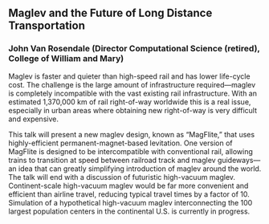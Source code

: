 ## Maglev and the Future of Long Distance Transportation
### John Van Rosendale (Director Computational Science (retired), College of William and Mary)

Maglev is faster and quieter than high-speed rail and has lower life-cycle cost.  The challenge is the large amount of infrastructure required—maglev is completely incompatible with the vast existing rail infrastructure.  With an estimated 1,370,000 km of rail right-of-way worldwide this is a real issue, especially in urban areas where obtaining new right-of-way is very difficult and expensive.

This talk will present a new maglev design, known as “MagFlite,” that uses highly-efficient permanent-magnet-based levitation.  One version of MagFlite is designed to be intercompatible with conventional rail, allowing trains to transition at speed between railroad track and maglev guideways—an idea that can greatly simplifying introduction of maglev around the world.  The talk will end with a discussion of futuristic high-vacuum maglev.  Continent-scale high-vacuum maglev would be far more convenient and efficient than airline travel,  reducing typical travel times by a factor of 10.  Simulation of a hypothetical high-vacuum maglev interconnecting the 100 largest population centers in the continental U.S. is currently in progress.
